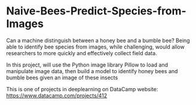 # Naive-Bees-Predict-Species-from-Images
Can a machine distinguish between a honey bee and a bumble bee? Being able to identify bee species from images, while challenging, would allow researchers to more quickly and effectively collect field data.  

In this project, will use the Python image library Pillow to load and manipulate image data, then build a model to identify honey bees and bumble bees given an image of these insects

This is one of projects in deeplearning on DataCamp website: https://www.datacamp.com/projects/412
